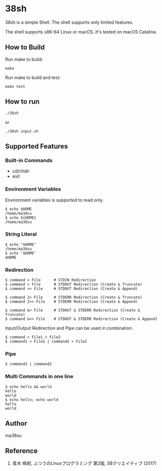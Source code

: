# 38sh

38sh is a simple Shell. The shell supports only limited features.

The shell supports x86-64 Linux or macOS. It's tested on macOS Catalina.

## How to Build

Run make to build:

```
make
```

Run make to build and test:

```
make test
```

## How to run

```
./38sh
```

or 

```
./38sh input.sh
```

## Supported Features

### Built-in Commands

- cd/chdir
- exit

### Environment Variables

Environment variables is supported to read only.

```
$ echo $HOME
/home/ma38su
$ echo ${HOME}
/home/ma38su
```

### String Literal

```
$ echo "$HOME"
/home/ma38su
$ echo '$HOME'
$HOME
```

### Redirection

```
$ command < File      # STDIN Redirection
$ command > File      # STDOUT Redirection (Create & Truncate)
$ command >> File     # STDOUT Redirection (Create & Append)

$ command 2> File     # STDERR Redirection (Create & Truncate)
$ command 2>> File    # STDERR Redirection (Create & Append)

$ command &> File     # STDOUT & STDERR Redirection (Create & Truncate)
$ command &>> File    # STDOUT & STDERR Redirection (Create & Append)
```

Input/Output Redirection and Pipe can be used in combination.

```
$ command < File1 > File2
$ command1 < File1 | command2 > File2
```

### Pipe

```
$ command1 | command2
```

### Multi Commands in one line

```
$ echo hello && world
hello
world
$ echo hello; echo world
hello
world
```

## Author
ma38su

## Reference
1. 青木 峰郎, ふつうのLinuxプログラミング 第2版, SBクリエイティブ (2017)

